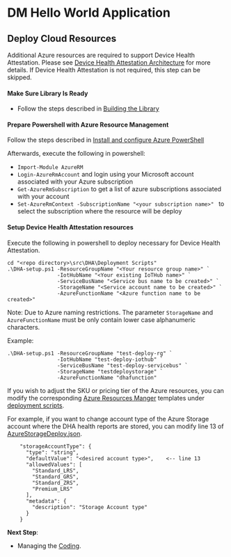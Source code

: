 # DM Hello World Application
## Deploy Cloud Resources

Additional Azure resources are required to support Device Health Attestation.  Please see [Device Health Attestation Architecture](dha-architecture.md) for more details.  If Device Health Attestation is not required, this step can be skipped.

#### Make Sure Library Is Ready
- Follow the steps described in [Building the Library](building-the-library.md)

#### Prepare Powershell with Azure Resource Management
Follow the steps described in [Install and configure Azure PowerShell](https://docs.microsoft.com/en-us/powershell/azure/install-azurerm-ps?view=azurermps-4.1.0)

Afterwards, execute the following in powershell:

- ```Import-Module AzureRM```
- ```Login-AzureRmAccount``` and login using your Microsoft account associated with your Azure subscription
- ```Get-AzureRmSubscription``` to get a list of azure subscriptions associated with your account
- ```Set-AzureRmContext -SubscriptionName "<your subscription name>" ``` to select the subscription where the resource will be deploy


#### Setup Device Health Attestation resources

Execute the following in powershell to deploy necessary for Device Health Attestation.

```
cd "<repo directory>\src\DHA\Deployment Scripts"
.\DHA-setup.ps1 -ResourceGroupName "<Your resource group name>" `
                -IotHubName "<Your existing IoTHub name>" `
                -ServiceBusName "<Service bus name to be created>" `
                -StorageName "<Service account name to be created>" `
                -AzureFunctionName "<Azure function name to be created>"
```
                   
Note: Due to Azure naming restrictions.  The parameter ```StorageName``` and ```AzureFunctionName``` must be only contain lower case alphanumeric characters.

Example:
```
.\DHA-setup.ps1 -ResourceGroupName "test-deploy-rg" `
                -IotHubName "test-deploy-iothub" `
                -ServiceBusName "test-deploy-servicebus" `
                -StorageName "testdeploystorage" `
                -AzureFunctionName "dhafunction"
```

If you wish to adjust the SKU or pricing tier of the Azure resources, you can modify the corresponding [Azure Resources Manger](https://docs.microsoft.com/en-us/azure/azure-resource-manager/resource-group-authoring-templates) templates under [deployment scripts](../src/DHA/Deployment%20Scripts/).

For example, if you want to change account type of the Azure Storage account where the DHA health reports are stored, you can modify line 13 of [AzureStorageDeploy.json](../src/DHA/Deployment%20Scripts/AzureStorageDeploy.json).

```
    "storageAccountType": {
      "type": "string",
      "defaultValue": "<desired account type>",    <-- line 13
      "allowedValues": [
        "Standard_LRS",
        "Standard_GRS",
        "Standard_ZRS",
        "Premium_LRS"
      ],
      "metadata": {
        "description": "Storage Account type"
      }
    }
```

**Next Step**:

- Managing the [Coding](dm-hello-world-coding.md).
